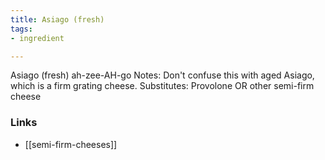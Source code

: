 ```yaml
---
title: Asiago (fresh)
tags:
- ingredient

---
```

Asiago (fresh) ah-zee-AH-go Notes: Don't confuse this with aged Asiago, which is a firm grating cheese. Substitutes: Provolone OR other semi-firm cheese

### Links

* [[semi-firm-cheeses]]
